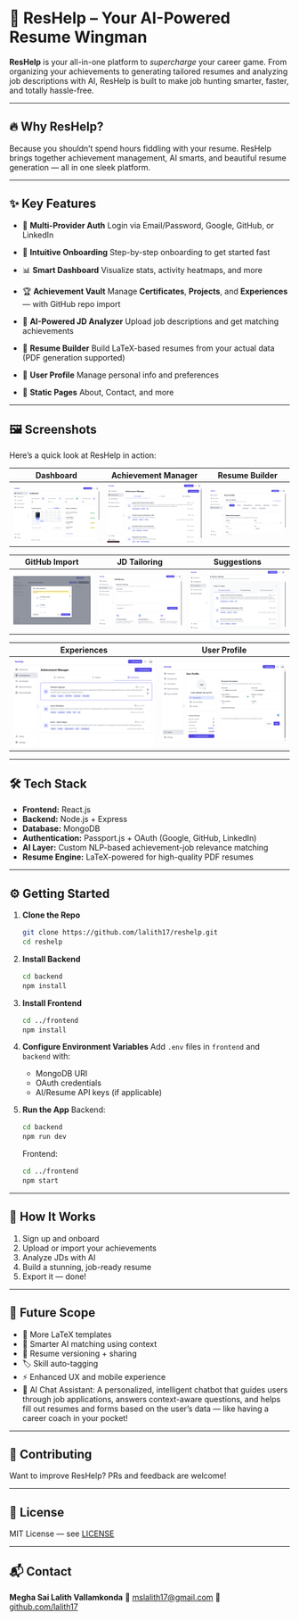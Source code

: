 # 🚀 ResHelp – Your AI-Powered Resume Wingman

**ResHelp** is your all-in-one platform to _supercharge_ your career game. From organizing your achievements to generating tailored resumes and analyzing job descriptions with AI, ResHelp is built to make job hunting smarter, faster, and totally hassle-free.

---

## 🔥 Why ResHelp?

Because you shouldn’t spend hours fiddling with your resume. ResHelp brings together achievement management, AI smarts, and beautiful resume generation — all in one sleek platform.

---

## ✨ Key Features

- 🔐 **Multi-Provider Auth**
  Login via Email/Password, Google, GitHub, or LinkedIn

- 🧭 **Intuitive Onboarding**
  Step-by-step onboarding to get started fast

- 📊 **Smart Dashboard**
  Visualize stats, activity heatmaps, and more

- 🏆 **Achievement Vault**
  Manage **Certificates**, **Projects**, and **Experiences** — with GitHub repo import

- 🧠 **AI-Powered JD Analyzer**
  Upload job descriptions and get matching achievements

- 🧱 **Resume Builder**
  Build LaTeX-based resumes from your actual data (PDF generation supported)

- 👤 **User Profile**
  Manage personal info and preferences

- 📄 **Static Pages**
  About, Contact, and more

---

## 🖼️ Screenshots

Here’s a quick look at ResHelp in action:

| Dashboard                               | Achievement Manager                                           | Resume Builder                                      |
| --------------------------------------- | ------------------------------------------------------------- | --------------------------------------------------- |
| ![Dashboard](Screenshots/Dashboard.png) | ![Achievement Manager](Screenshots/Acheivement%20Manager.png) | ![Resume Builder](Screenshots/Resume%20Builder.png) |

| GitHub Import                                     | JD Tailoring                                      | Suggestions                                 |
| ------------------------------------------------- | ------------------------------------------------- | ------------------------------------------- |
| ![GitHub Import](Screenshots/Github%20Import.png) | ![Job Tailoring](Screenshots/Job%20Tailoring.png) | ![Suggestions](Screenshots/Suggestions.png) |

| Experiences                                           | User Profile                                    |
| ----------------------------------------------------- | ----------------------------------------------- |
| ![Experiences](Screenshots/Experiences%20Section.png) | ![User Profile](Screenshots/User%20Profile.png) |

---

## 🛠️ Tech Stack

- **Frontend:** React.js
- **Backend:** Node.js + Express
- **Database:** MongoDB
- **Authentication:** Passport.js + OAuth (Google, GitHub, LinkedIn)
- **AI Layer:** Custom NLP-based achievement-job relevance matching
- **Resume Engine:** LaTeX-powered for high-quality PDF resumes

---

## ⚙️ Getting Started

1. **Clone the Repo**

   ```bash
   git clone https://github.com/lalith17/reshelp.git
   cd reshelp
   ```

2. **Install Backend**

   ```bash
   cd backend
   npm install
   ```

3. **Install Frontend**

   ```bash
   cd ../frontend
   npm install
   ```

4. **Configure Environment Variables**
   Add `.env` files in `frontend` and `backend` with:

   - MongoDB URI
   - OAuth credentials
   - AI/Resume API keys (if applicable)

5. **Run the App**
   Backend:

   ```bash
   cd backend
   npm run dev
   ```

   Frontend:

   ```bash
   cd ../frontend
   npm start
   ```

---

## 🎯 How It Works

1. Sign up and onboard
2. Upload or import your achievements
3. Analyze JDs with AI
4. Build a stunning, job-ready resume
5. Export it — done!

---

## 🔭 Future Scope

- 📄 More LaTeX templates
- 🧠 Smarter AI matching using context
- 📁 Resume versioning + sharing
- 🏷️ Skill auto-tagging
- ⚡ Enhanced UX and mobile experience
- 🤖 AI Chat Assistant:
A personalized, intelligent chatbot that guides users through job applications, answers context-aware questions, and helps fill out resumes and forms based on the user’s data — like having a career coach in your pocket!

---

## 🤝 Contributing

Want to improve ResHelp? PRs and feedback are welcome!

---

## 📄 License

MIT License — see [LICENSE](LICENSE)

---

## 📬 Contact

**Megha Sai Lalith Vallamkonda**
📧 [mslalith17@gmail.com](mailto:mslalith17@gmail.com)
🔗 [github.com/lalith17](https://github.com/lalith17)
